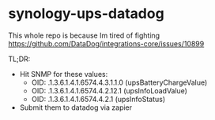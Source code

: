synology-ups-datadog
====================

This whole repo is because Im tired of fighting https://github.com/DataDog/integrations-core/issues/10899


TL;DR: 

* Hit SNMP for these values:
  * OID: .1.3.6.1.4.1.6574.4.3.1.1.0 (upsBatteryChargeValue)
  * OID: .1.3.6.1.4.1.6574.4.2.12.1 (upsInfoLoadValue)
  * OID: .1.3.6.1.4.1.6574.4.2.1 (upsInfoStatus)
* Submit them to datadog via zapier
